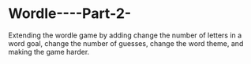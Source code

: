 # Wordle----Part-2-
Extending the wordle game by adding change the number of letters in a word goal, change the number of guesses, change the word theme, and making the game harder.
